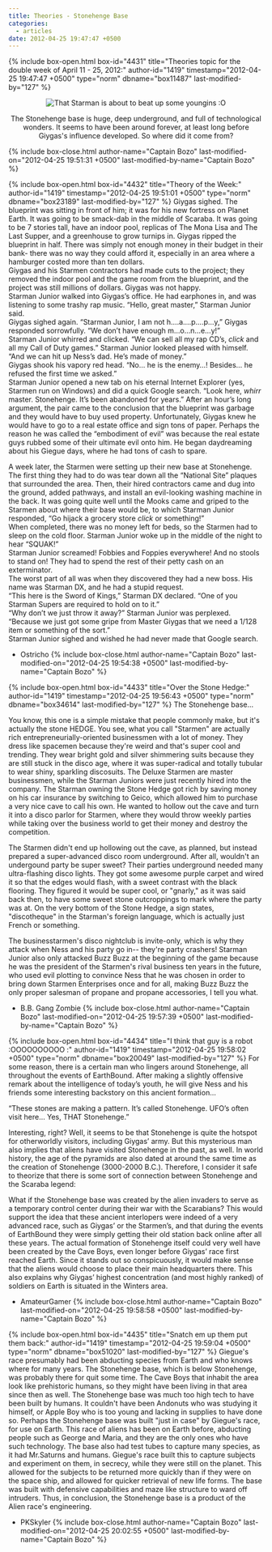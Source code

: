 ```yaml
---
title: Theories - Stonehenge Base
categories:
  - articles
date: 2012-04-25 19:47:47 +0500
---
```

{% include box-open.html box-id="4431" title="Theories topic for the double week of April 11 - 25, 2012:" author-id="1419" timestamp="2012-04-25 19:47:47 +0500" type="norm" dbname="box11487" last-modified-by="127" %}
<center><img src="http://walkthrough.starmen.net/earthbound/image/screens/38/metalarea.png" title="That Starman is about to beat up some youngins :O" /><p/>
The Stonehenge base is huge, deep underground, and full of technological wonders. It seems to have been around forever, at least long before Giygas's influence developed. So where did it come from?</center>
{% include box-close.html author-name="Captain Bozo" last-modified-on="2012-04-25 19:51:31 +0500" last-modified-by-name="Captain Bozo" %}

{% include box-open.html box-id="4432" title="Theory of the Week:" author-id="1419" timestamp="2012-04-25 19:51:01 +0500" type="norm" dbname="box23189" last-modified-by="127" %}
Giygas sighed. The blueprint was sitting in front of him; it was for his new fortress on Planet Earth. It was going to be smack-dab in the middle of Scaraba. It was going to be 7 stories tall, have an indoor pool, replicas of The Mona Lisa and The Last Supper, and a greenhouse to grow turnips in. Giygas ripped the blueprint in half. There was simply not enough money in their budget in their bank- there was no way they could afford it, especially in an area where a hamburger costed more than ten dollars.<br/>
Giygas and his Starmen contractors had made cuts to the project; they removed the indoor pool and the game room from the blueprint, and the project was still millions of dollars. Giygas was not happy.<br/>
Starman Junior walked into Giygas’s office. He had earphones in, and was listening to some trashy rap music. “Hello, great master,” Starman Junior said.<br/>
Giygas sighed again. “Starman Junior, I am not h….a….p….p…y,” Giygas responded sorrowfully. “We don’t have enough m…o…n…e…y!”<br/>
Starman Junior whirred and clicked. “We can sell all my rap CD’s, *click* and all my Call of Duty games.” Starman Junior looked pleased with himself. “And we can hit up Ness’s dad. He’s made of money.”<br/>
Giygas shook his vapory red head. “No… he is the enemy…! Besides… he refused the first time we asked.”<br/>
Starman Junior opened a new tab on his eternal Internet Explorer (yes, Starmen run on Windows) and did a quick Google search. “Look here, *whirr* master. Stonehenge. It’s been abandoned for years.”
After an hour’s long argument, the pair came to the conclusion that the blueprint was garbage and they would have to buy used property. Unfortunately, Giygas knew he would have to go to a real estate office and sign tons of paper. Perhaps the reason he was called the “embodiment of evil” was because the real estate guys rubbed some of their ultimate evil onto him. He began daydreaming about his Giegue days, where he had tons of cash to spare.<p/>

A week later, the Starmen were setting up their new base at Stonehenge. The first thing they had to do was tear down all the “National Site” plaques that surrounded the area. Then, their hired contractors came and dug into the ground, added pathways, and install an evil-looking washing machine in the back. It was going quite well until the Mooks came and griped to the Starmen about where their base would be, to which Starman Junior responded, “Go hijack a grocery store *click* or something!”<br/>
When completed, there was no money left for beds, so the Starmen had to sleep on the cold floor. Starman Junior woke up in the middle of the night to hear “SQUAK!”<br/>
Starman Junior screamed! Fobbies and Foppies everywhere! And no stools to stand on! They had to spend the rest of their petty cash on an exterminator.<br/>
The worst part of all was when they discovered they had a new boss. His name was Starman DX, and he had a stupid request.<br/>
“This here is the Sword of Kings,” Starman DX declared. “One of you Starman Supers are required to hold on to it.”<br/>
“Why don’t we just throw it away?” Starman Junior was perplexed.<br/>
“Because we just got some gripe from Master Giygas that we need a 1/128 item or something of the sort.”<br/>
Starman Junior sighed and wished he had never made that Google search.<p/>

- Ostricho
{% include box-close.html author-name="Captain Bozo" last-modified-on="2012-04-25 19:54:38 +0500" last-modified-by-name="Captain Bozo" %}

{% include box-open.html box-id="4433" title="Over the Stone Hedge:" author-id="1419" timestamp="2012-04-25 19:56:43 +0500" type="norm" dbname="box34614" last-modified-by="127" %}
The Stonehenge base...<p/>

You know, this one is a simple mistake that people commonly make, but it's actually the stone HEDGE. You see, what you call "Starmen" are actually rich entrepreneurially-oriented businessmen with a lot of money. They dress like spacemen because they're weird and that's super cool and trending. They wear bright gold and silver shimmering suits because they are still stuck in the disco age, where it was super-radical and totally tubular to wear shiny, sparkling discosuits. The Deluxe Starmen are master businessmen, while the Starman Juniors were just recently hired into the company. The Starman owning the Stone Hedge got rich by saving money on his car insurance by switching to Geico, which allowed him to purchase a very nice cave to call his own. He wanted to hollow out the cave and turn it into a disco parlor for Starmen, where they would throw weekly parties while taking over the business world to get their money and destroy the competition.<p/>

The Starmen didn't end up hollowing out the cave, as planned, but instead prepared a super-advanced disco room underground. After all, wouldn't an undergound party be super sweet? Their parties underground needed many ultra-flashing disco lights. They got some awesome purple carpet and wired it so that the edges would flash, with a sweet contrast with the black flooring. They figured it would be super cool, or "gnarly," as it was said back then, to have some sweet stone outcroppings to mark where the party was at. On the very bottom of the Stone Hedge, a sign states, "discotheque" in the Starman's foreign language, which is actually just French or something.<p/>

The businesstarmen's disco nightclub is invite-only, which is why they attack when Ness and his party go in-- they're party crashers! Starman Junior also only attacked Buzz Buzz at the beginning of the game because he was the president of the Starmen's rival business ten years in the future, who used evil plotting to convince Ness that he was chosen in order to bring down Starmen Enterprises once and for all, making Buzz Buzz the only proper salesman of propane and propane accessories, I tell you what.<p/>

- B.B. Gang Zombie
{% include box-close.html author-name="Captain Bozo" last-modified-on="2012-04-25 19:57:39 +0500" last-modified-by-name="Captain Bozo" %}

{% include box-open.html box-id="4434" title="I think that guy is a robot :OOOOOOOOOO :" author-id="1419" timestamp="2012-04-25 19:58:02 +0500" type="norm" dbname="box20049" last-modified-by="127" %}
For some reason, there is a certain man who lingers around Stonehenge, all throughout the events of EarthBound. After making a slightly offensive remark about the intelligence of today’s youth, he will give Ness and his friends some interesting backstory on this ancient formation…<p/>

“These stones are making a pattern. It’s called Stonehenge. UFO’s often visit here… Yes, THAT Stonehenge.”<p/>

Interesting, right? Well, it seems to be that Stonehenge is quite the hotspot for otherworldly visitors, including Giygas’ army. But this mysterious man also implies that aliens have visited Stonehenge in the past, as well. In world history, the age of the pyramids are also dated at around the same time as the creation of Stonehenge (3000-2000 B.C.). Therefore, I consider it safe to theorize that there is some sort of connection between Stonehenge and the Scaraba legend:<p/>

What if the Stonehenge base was created by the alien invaders to serve as a temporary control center during their war with the Scarabians? This would support the idea that these ancient interlopers were indeed of a very advanced race, such as Giygas’ or the Starmen’s, and that during the events of EarthBound they were simply getting their old station back online after all these years. The actual formation of Stonehenge itself could very well have been created by the Cave Boys, even longer before Giygas’ race first reached Earth. Since it stands out so conspicuously, it would make sense that the aliens would choose to place their main headquarters there. This also explains why Giygas’ highest concentration (and most highly ranked) of soldiers on Earth is situated in the Winters area.<p/>

- AmateurGamer
{% include box-close.html author-name="Captain Bozo" last-modified-on="2012-04-25 19:58:58 +0500" last-modified-by-name="Captain Bozo" %}

{% include box-open.html box-id="4435" title="Snatch em up them put them back:" author-id="1419" timestamp="2012-04-25 19:59:04 +0500" type="norm" dbname="box51020" last-modified-by="127" %}
Giegue's race presumably had been abducting species from Earth and who knows where for many years. The Stonehenge base, which is below Stonehenge, was probably there for quit some time. The Cave Boys that inhabit the area look like prehistoric humans, so they might have been living in that area since then as well. The Stonehenge base was much too high tech to have been built by humans. It couldn't have been Andonuts who was studying it himself, or Apple Boy who is too young and lacking in supplies to have done so. Perhaps the Stonehenge base was built "just in case" by Giegue's race, for use on Earth. This race of aliens has been on Earth before, abducting people such as George and Maria, and they are the only ones who have such technology. The base also had test tubes to capture many species, as it had Mr.Saturns and humans. Giegue's race built this to capture subjects and experiment on them, in secrecy, while they were still on the planet. This allowed for the subjects to be returned more quickly than if they were on the space ship, and allowed for quicker retrieval of new life forms. The base was built with defensive capabilities and maze like structure to ward off intruders. Thus, in conclusion, the Stonehenge base is a product of the Alien race's engineering.<p/>

- PKSkyler
{% include box-close.html author-name="Captain Bozo" last-modified-on="2012-04-25 20:02:55 +0500" last-modified-by-name="Captain Bozo" %}
